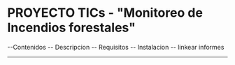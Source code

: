 # PROYECTO TICs - "Monitoreo de Incendios forestales"

--Contenidos
    -- Descripcion
    -- Requisitos
    -- Instalacion
    -- linkear informes 

-------------------------------